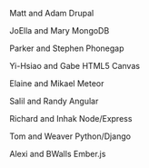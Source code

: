 Matt and Adam
Drupal

JoElla and Mary
MongoDB

Parker and Stephen
Phonegap

Yi-Hsiao and Gabe
HTML5 Canvas

Elaine and Mikael
Meteor

Salil and Randy
Angular

Richard and Inhak
Node/Express

Tom and Weaver
Python/Django

Alexi and BWalls
Ember.js

